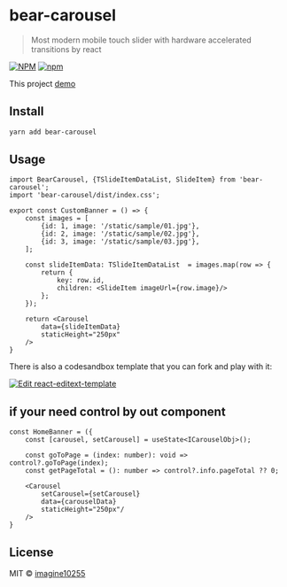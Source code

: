 # bear-carousel

> Most modern mobile touch slider with hardware accelerated transitions by react

[![NPM](https://img.shields.io/npm/v/bear-carousel.svg)](https://www.npmjs.com/package/bear-carousel)
[![npm](https://img.shields.io/npm/dm/bear-carousel.svg)](https://www.npmjs.com/package/bear-carousel)

This project [demo](https://imagine10255.github.io/bear-carousel/)

## Install

```bash
yarn add bear-carousel
```

## Usage

```tsx
import BearCarousel, {TSlideItemDataList, SlideItem} from 'bear-carousel';
import 'bear-carousel/dist/index.css';

export const CustomBanner = () => {
    const images = [
        {id: 1, image: '/static/sample/01.jpg'},
        {id: 2, image: '/static/sample/02.jpg'},
        {id: 3, image: '/static/sample/03.jpg'},
    ];
    
    const slideItemData: TSlideItemDataList  = images.map(row => {
        return {
            key: row.id,
            children: <SlideItem imageUrl={row.image}/>
        };
    });

    return <Carousel 
        data={slideItemData} 
        staticHeight="250px"
    />
}
```

There is also a codesandbox template that you can fork and play with it:

[![Edit react-editext-template](https://codesandbox.io/static/img/play-codesandbox.svg)](https://codesandbox.io/s/bear-carousel-9h6eu)



## if your need control by out component

```tsx
const HomeBanner = ({
    const [carousel, setCarousel] = useState<ICarouselObj>();
  
    const goToPage = (index: number): void => control?.goToPage(index);
    const getPageTotal = (): number => control?.info.pageTotal ?? 0;

    <Carousel
        setCarousel={setCarousel}
        data={carouselData}
        staticHeight="250px"/
    />
}
```

## License

MIT © [imagine10255](https://github.com/imagine10255)

